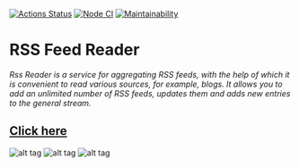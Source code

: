 [![Actions Status](https://github.com/Rost-is-love/frontend-project-lvl3/workflows/hexlet-check/badge.svg)](https://github.com/Rost-is-love/frontend-project-lvl3/actions)
[![Node CI](https://github.com/Rost-is-love/frontend-project-lvl3/workflows/Node%20CI/badge.svg)](https://github.com/Rost-is-love/frontend-project-lvl3/actions)
[![Maintainability](https://api.codeclimate.com/v1/badges/b23373a3394de166e2ae/maintainability)](https://codeclimate.com/github/Rost-is-love/frontend-project-lvl3/maintainability)

# RSS Feed Reader

_Rss Reader is a service for aggregating RSS feeds, with the help of which it is convenient to read various sources, for example, blogs. It allows you to add an unlimited number of RSS feeds, updates them and adds new entries to the general stream._

## [Click here](https://frontend-project-lvl3-rost-is-love.vercel.app/)

![alt tag](https://telegra.ph/file/f70175da22363f41f3e72.png)
![alt tag](https://telegra.ph/file/bd785e2047cb627cd86d6.png 'Add feeds')
![alt tag](https://telegra.ph/file/8a2270cebc524578f826b.png 'Read posts')
